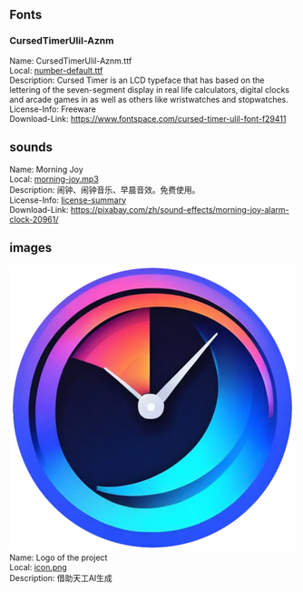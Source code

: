 ## Fonts  
### CursedTimerUlil-Aznm  

Name: CursedTimerUlil-Aznm.ttf  
Local: [number-default.ttf](fonts/number-default.ttf)  
Description: Cursed Timer is an LCD typeface that has based on the lettering of the seven-segment display in real life calculators, digital clocks and arcade games in as well as others like wristwatches and stopwatches.  
License-Info: Freeware  
Download-Link: https://www.fontspace.com/cursed-timer-ulil-font-f29411   

## sounds
Name: Morning Joy  
Local: [morning-joy.mp3](sounds/morning-joy.mp3)  
Description: 闹钟、闹钟音乐、早晨音效。免费使用。  
License-Info: [license-summary](https://pixabay.com/zh/service/license-summary/)  
Download-Link: https://pixabay.com/zh/sound-effects/morning-joy-alarm-clock-20961/  

## images
![icon.png](img/logo/logo-512.png)  
Name: Logo of the project  
Local: [icon.png](img/logo/logo-512.png)  
Description: 借助天工AI生成
